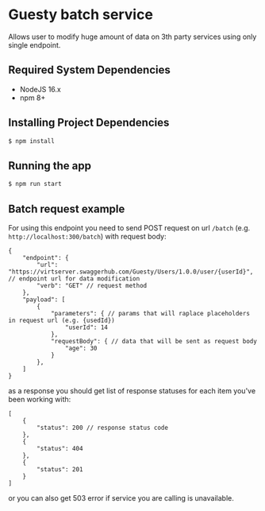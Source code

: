 # Guesty batch service

Allows user to modify huge amount of data on 3th party services using only single endpoint.

## Required System Dependencies

* NodeJS 16.x
* npm 8+

## Installing Project Dependencies

```bash
$ npm install
```

## Running the app

```bash
$ npm run start
```


## Batch request example

For using this endpoint you need to send POST request on url `/batch` (e.g. `http://localhost:300/batch`) with request body:
```
{
    "endpoint": {
        "url": "https://virtserver.swaggerhub.com/Guesty/Users/1.0.0/user/{userId}", // endpoint url for data modification
        "verb": "GET" // request method
    },
    "payload": [ 
        {
            "parameters": { // params that will raplace placeholders in request url (e.g. {usedId})
                "userId": 14
            },
            "requestBody": { // data that will be sent as request body
                "age": 30
            }
        },
    ]
}
```

as a response you should get list of response statuses for each item you've been working with:
```
[
    {
        "status": 200 // response status code
    },
    {
        "status": 404
    },
    {
        "status": 201
    }
]
```
or you can also get 503 error if service you are calling is unavailable.